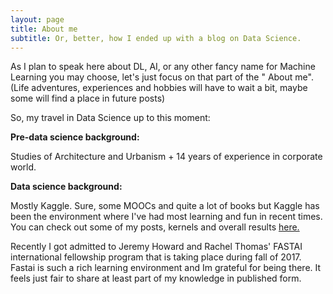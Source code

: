 ```yaml
---
layout: page
title: About me
subtitle: Or, better, how I ended up with a blog on Data Science.
---
```


As I plan to speak here about DL, AI, or any other fancy name for Machine Learning you may choose, let's just focus on that part of the " About me". (Life adventures, experiences and hobbies will have to wait a bit, maybe some will find a place in future posts) 

So, my travel in Data Science up to this moment: 

**Pre-data science background:** 

Studies of Architecture and Urbanism + 14 years of experience in corporate world. 

**Data science background:**

Mostly Kaggle. Sure, some MOOCs and quite a lot of books but Kaggle has been the environment where I've had most learning and fun in recent times. You can check out some of my posts, kernels and overall results [here.](https://www.kaggle.com/miguelpm)

Recently I got admitted to Jeremy Howard and Rachel Thomas' FASTAI international fellowship program that is taking place during fall of 2017. Fastai is such a rich learning environment and Im grateful for being there. It feels just fair to share at least part of my knowledge in published form.
